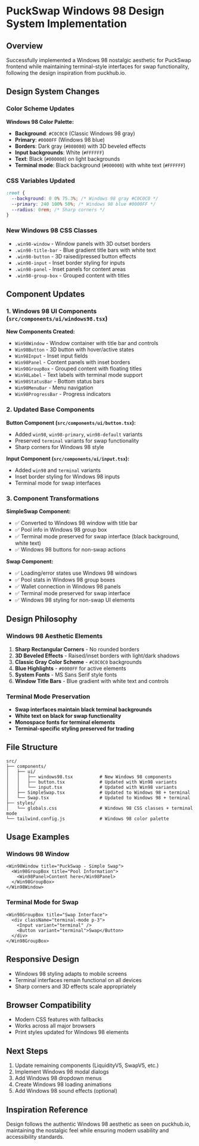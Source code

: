 # PuckSwap Windows 98 Design System Implementation

## Overview
Successfully implemented a Windows 98 nostalgic aesthetic for PuckSwap frontend while maintaining terminal-style interfaces for swap functionality, following the design inspiration from puckhub.io.

## Design System Changes

### Color Scheme Updates
**Windows 98 Color Palette:**
- **Background**: `#C0C0C0` (Classic Windows 98 gray)
- **Primary**: `#0000FF` (Windows 98 blue)
- **Borders**: Dark gray (`#808080`) with 3D beveled effects
- **Input backgrounds**: White (`#FFFFFF`)
- **Text**: Black (`#000000`) on light backgrounds
- **Terminal mode**: Black background (`#000000`) with white text (`#FFFFFF`)

### CSS Variables Updated
```css
:root {
  --background: 0 0% 75.3%; /* Windows 98 gray #C0C0C0 */
  --primary: 240 100% 50%; /* Windows 98 blue #0000FF */
  --radius: 0rem; /* Sharp corners */
}
```

### New Windows 98 CSS Classes
- `.win98-window` - Window panels with 3D outset borders
- `.win98-title-bar` - Blue gradient title bars with white text
- `.win98-button` - 3D raised/pressed button effects
- `.win98-input` - Inset border styling for inputs
- `.win98-panel` - Inset panels for content areas
- `.win98-group-box` - Grouped content with titles

## Component Updates

### 1. Windows 98 UI Components (`src/components/ui/windows98.tsx`)
**New Components Created:**
- `Win98Window` - Window container with title bar and controls
- `Win98Button` - 3D button with hover/active states
- `Win98Input` - Inset input fields
- `Win98Panel` - Content panels with inset borders
- `Win98GroupBox` - Grouped content with floating titles
- `Win98Label` - Text labels with terminal mode support
- `Win98StatusBar` - Bottom status bars
- `Win98MenuBar` - Menu navigation
- `Win98ProgressBar` - Progress indicators

### 2. Updated Base Components
**Button Component (`src/components/ui/button.tsx`):**
- Added `win98`, `win98-primary`, `win98-default` variants
- Preserved `terminal` variants for swap functionality
- Sharp corners for Windows 98 style

**Input Component (`src/components/ui/input.tsx`):**
- Added `win98` and `terminal` variants
- Inset border styling for Windows 98 inputs
- Terminal mode for swap interfaces

### 3. Component Transformations

**SimpleSwap Component:**
- ✅ Converted to Windows 98 window with title bar
- ✅ Pool info in Windows 98 group box
- ✅ Terminal mode preserved for swap interface (black background, white text)
- ✅ Windows 98 buttons for non-swap actions

**Swap Component:**
- ✅ Loading/error states use Windows 98 windows
- ✅ Pool stats in Windows 98 group boxes
- ✅ Wallet connection in Windows 98 panels
- ✅ Terminal mode preserved for swap interface
- ✅ Windows 98 styling for non-swap UI elements

## Design Philosophy

### Windows 98 Aesthetic Elements
1. **Sharp Rectangular Corners** - No rounded borders
2. **3D Beveled Effects** - Raised/inset borders with light/dark shadows
3. **Classic Gray Color Scheme** - `#C0C0C0` backgrounds
4. **Blue Highlights** - `#0000FF` for active elements
5. **System Fonts** - MS Sans Serif style fonts
6. **Window Title Bars** - Blue gradient with white text and controls

### Terminal Mode Preservation
- **Swap interfaces maintain black terminal backgrounds**
- **White text on black for swap functionality**
- **Monospace fonts for terminal elements**
- **Terminal-specific styling preserved for trading**

## File Structure
```
src/
├── components/
│   ├── ui/
│   │   ├── windows98.tsx          # New Windows 98 components
│   │   ├── button.tsx             # Updated with Win98 variants
│   │   └── input.tsx              # Updated with Win98 variants
│   ├── SimpleSwap.tsx             # Updated to Windows 98 + terminal
│   └── Swap.tsx                   # Updated to Windows 98 + terminal
├── styles/
│   └── globals.css                # Windows 98 CSS classes + terminal mode
└── tailwind.config.js             # Windows 98 color palette
```

## Usage Examples

### Windows 98 Window
```tsx
<Win98Window title="PuckSwap - Simple Swap">
  <Win98GroupBox title="Pool Information">
    <Win98Panel>Content here</Win98Panel>
  </Win98GroupBox>
</Win98Window>
```

### Terminal Mode for Swap
```tsx
<Win98GroupBox title="Swap Interface">
  <div className="terminal-mode p-3">
    <Input variant="terminal" />
    <Button variant="terminal">Swap</Button>
  </div>
</Win98GroupBox>
```

## Responsive Design
- Windows 98 styling adapts to mobile screens
- Terminal interfaces remain functional on all devices
- Sharp corners and 3D effects scale appropriately

## Browser Compatibility
- Modern CSS features with fallbacks
- Works across all major browsers
- Print styles updated for Windows 98 elements

## Next Steps
1. Update remaining components (LiquidityV5, SwapV5, etc.)
2. Implement Windows 98 modal dialogs
3. Add Windows 98 dropdown menus
4. Create Windows 98 loading animations
5. Add Windows 98 sound effects (optional)

## Inspiration Reference
Design follows the authentic Windows 98 aesthetic as seen on puckhub.io, maintaining the nostalgic feel while ensuring modern usability and accessibility standards.

